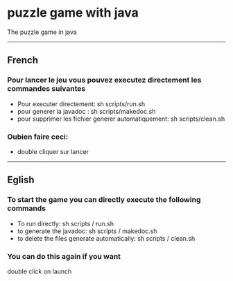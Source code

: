 # puzzle game with java
The puzzle game in java
 ________________________________________________________________________
## French 
### Pour lancer le jeu vous pouvez executez directement les commandes suivantes 
 - Pour executer directement: sh scripts/run.sh
 - pour generer la javadoc :  sh scripts/makedoc.sh
 - pour supprimer les fichier generer automatiquement: sh scripts/clean.sh
### Oubien faire ceci:
 - double cliquer sur lancer
______________________________________________________________________________
## Eglish
### To start the game you can directly execute the following commands
- To run directly: sh scripts / run.sh
- to generate the javadoc: sh scripts / makedoc.sh
- to delete the files generate automatically: sh scripts / clean.sh
### You can do this again if you want
 double click on launch
